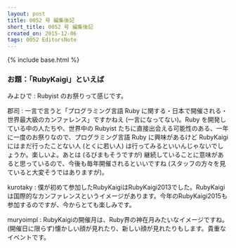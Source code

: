 ```yaml
---
layout: post
title: 0052 号 編集後記
short_title: 0052 号 編集後記
created_on: 2015-12-06
tags: 0052 EditorsNote
---
```

{% include base.html %}


### お題：「RubyKaigi」といえば

みよひで
: Rubyist のお祭りって感じです。

郡司
: 一言で言うと「プログラミング言語 Ruby に関する・日本で開催される・世界最大級のカンファレンス」ですかねえ (一言になってない)。Ruby を開発している中の人たちや、世界中の Rubyist たちに直接出会える可能性のある、一年に一度のお祭りなので、プログラミング言語 Ruby に興味があるけど RubyKaigi にはまだ行ったことない人 (とくに若い人) は行ってみるといいんじゃないでしょうか。楽しいよ。あとは (るびまもそうですが) 継続していることに意味があると思っているので、今後も毎年開催されるといいですね (スタッフの方々を見ていると大変そうではありますが)。

kurotaky
: 僕が初めて参加したRubyKaigiはRubyKaigi2013でした。RubyKaigiは国際的なカンファレンスというイメージがあります。今年のRubyKaigi2015も参加するのですが、今からとても楽しみです。

muryoimpl
: RubyKaigiの開催月は、Ruby界の神在月みたいなイメージですね。(開催日に限らず)懐かしい顔が見れたり、新しい顔が見れたりもします。貴重なイベントです。


